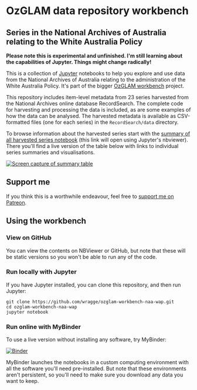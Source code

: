 # OzGLAM data repository workbench
## Series in the National Archives of Australia relating to the White Australia Policy

**Please note this is experimental and unfinished. I'm still learning about the capabilities of Jupyter. Things might change radically!**

This is a collection of [Jupyter](http://jupyter.org/) notebooks to help you explore and use data from the National Archives of Australia relating to the administration of the White Australia Policy. It's part of the bigger [OzGLAM workbench](https://github.com/wragge/ozglam-workbench) project.

This repository includes item-level metadata from 23 series harvested from the National Archives online database RecordSearch. The complete code for harvesting and processing the data is included, as are some examples of how the data can be analysed. The harvested metadata is available as CSV-formatted files (one for each series) in the `RecordSearch/data` directory.

To browse information about the harvested series start with the [summary of all harvested series notebook](https://nbviewer.jupyter.org/github/wragge/ozglam-workbench-naa-wap/blob/master/RecordSearch/Summary%20of%20all%20harvested%20series.ipynb) (this link will open using Jupyter's nbviewer). There you'll find a live version of the table below with links to individual series summaries and visualisations.

[![Screen capture of summary table](https://dl.dropbox.com/s/btfz59wlqii9mrj/naa-wap-series.png)](https://nbviewer.jupyter.org/github/wragge/ozglam-workbench-naa-wap/blob/master/RecordSearch/Summary%20of%20all%20harvested%20series.ipynb)


## Support me

If you think this is a worthwhile endeavour, feel free to [support me on Patreon](https://www.patreon.com/timsherratt).

## Using the workbench

### View on GitHub

You can view the contents on NBViewer or GitHub, but note that these will be static versions so you won't be able to run any of the code.

### Run locally with Jupyter

If you have Jupyter installed, you can clone this repository, and then run Jupyter:

```
git clone https://github.com/wragge/ozglam-workbench-naa-wap.git
cd ozglam-workbench-naa-wap
jupyter notebook
```

### Run online with MyBinder

To use a live version without installing any software, try MyBinder:

[![Binder](https://mybinder.org/badge.svg)](https://mybinder.org/v2/gh/wragge/ozglam-workbench-naa-wap/master)

MyBinder launches the notebooks in a custom computing environment with all the software you'll need pre-installed. But note that these environments aren't persistent, so you'll need to make sure you download any data you want to keep.
